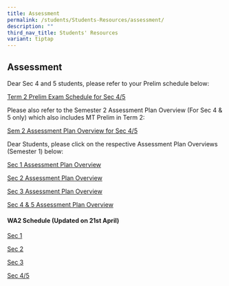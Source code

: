 ```yaml
---
title: Assessment
permalink: /students/Students-Resources/assessment/
description: ""
third_nav_title: Students' Resources
variant: tiptap
---
```

<h2>Assessment</h2>
<p>Dear Sec 4 and 5 students, please refer to your Prelim schedule below:</p>
<p><a href="/files/2025_Term_2_prelim_exam_schedule_finalised.pdf" rel="noopener nofollow" target="_blank">Term 2 Prelim Exam Schedule for Sec 4/5</a>
</p>
<p>Please also refer to the Semester 2 Assessment Plan Overview (For Sec
4 &amp; 5 only) which also includes MT Prelim in Term 2:</p>
<p><a href="/files/2025_Sem_2_Assessment_Plan_Overview__Sec_4_5__new.pdf" rel="noopener nofollow" target="_blank">Sem 2 Assessment Plan Overview for Sec 4/5</a>
</p>
<p></p>
<p></p>
<p>Dear Students, please click on the respective Assessment Plan Overviews
(Semester 1) below:</p>
<p><a href="/files/2025_Assessment_Plan_Overview_Sec_1.pdf" rel="noopener nofollow" target="_blank">Sec 1 Assessment Plan Overview</a>
</p>
<p><a href="/files/2025_Assessment_Plan_Overview_Sec_2.pdf" rel="noopener nofollow" target="_blank">Sec 2 Assessment Plan Overview</a>
</p>
<p><a href="/files/2025_Assessment_Plan_Overview_Sec_3.pdf" rel="noopener nofollow" target="_blank">Sec 3 Assessment Plan Overview</a>
</p>
<p><a href="/files/2025_Assessment_Plan_Overview_Sec_4_5.pdf" rel="noopener nofollow" target="_blank">Sec 4 &amp; 5 Assessment Plan Overview</a>
</p>
<h4>WA2 Schedule (Updated on 21st April)</h4>
<p><a href="/files/Sec_1_WA2_caa_21042025.pdf" rel="noopener nofollow" target="_blank">Sec 1</a>
</p>
<p><a href="/files/Sec_2_WA2_caa_21042025.pdf" rel="noopener nofollow" target="_blank">Sec 2</a>
</p>
<p><a href="/files/Sec_3_WA2_caa_21042025.pdf" rel="noopener nofollow" target="_blank">Sec 3</a>
</p>
<p><a href="/files/Sec_45_WA2_caa_21042025.pdf" rel="noopener nofollow" target="_blank">Sec 4/5</a>
</p>
<h3></h3>
<p></p>
<p></p>